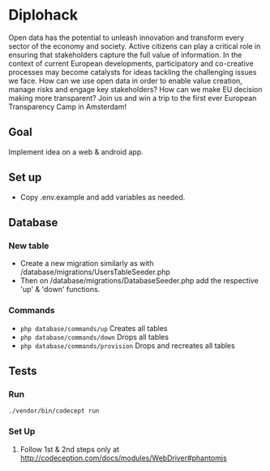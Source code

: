 # Diplohack

Open data has the potential to unleash innovation and transform every sector of the economy and society. Active citizens can play a critical role in ensuring that stakeholders capture the full value of information. In the context of current European developments, participatory and co-creative processes may become catalysts for ideas tackling the challenging issues we face. How can we use open data in order to enable value creation, manage risks and engage key stakeholders? How can we make EU decision making more transparent? Join us and win a trip to the first ever European Transparency Camp in Amsterdam!

## Goal
Implement idea on a web & android app.

## Set up
- Copy .env.example and add variables as needed.

## Database
### New table
- Create a new migration similarly as with /database/migrations/UsersTableSeeder.php
- Then on /database/migrations/DatabaseSeeder.php add the respective 'up' & 'down' functions.
### Commands
- `php database/commands/up` Creates all tables
- `php database/commands/down` Drops all tables
- `php database/commands/provision` Drops and recreates all tables

## Tests
### Run
`./vendor/bin/codecept run`

### Set Up
1. Follow 1st & 2nd steps only at http://codeception.com/docs/modules/WebDriver#phantomjs
